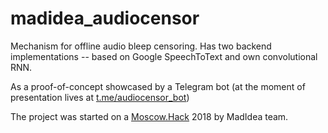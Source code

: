 # madidea_audiocensor

Mechanism for offline audio bleep censoring. Has two backend implementations -- based on Google SpeechToText and own convolutional RNN.

As a proof-of-concept showcased by a Telegram bot (at the moment of presentation lives at [t.me/audiocensor_bot](t.me/audiocensor_bot))

The project was started on a [Moscow.Hack](https://devpost.com/software/audiocensor) 2018 by MadIdea team.
